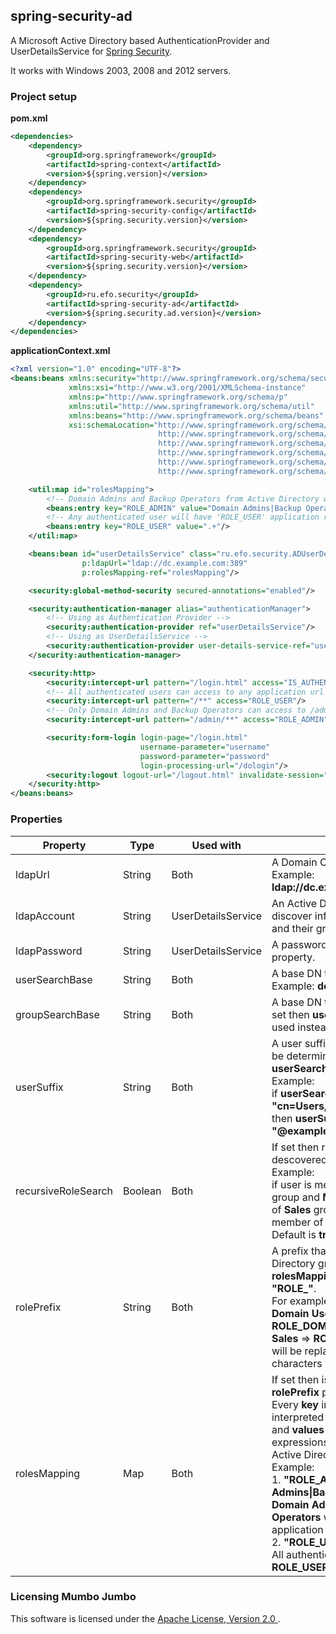 ## spring-security-ad

A Microsoft Active Directory based AuthenticationProvider and UserDetailsService for [Spring Security](http://projects.spring.io/spring-security/).

It works with Windows 2003, 2008 and 2012 servers.

### Project setup

**pom.xml**

```xml
<dependencies>
    <dependency>
        <groupId>org.springframework</groupId>
        <artifactId>spring-context</artifactId>
        <version>${spring.version}</version>
    </dependency>
    <dependency>
        <groupId>org.springframework.security</groupId>
        <artifactId>spring-security-config</artifactId>
        <version>${spring.security.version}</version>
    </dependency>
    <dependency>
        <groupId>org.springframework.security</groupId>
        <artifactId>spring-security-web</artifactId>
        <version>${spring.security.version}</version>
    </dependency>
    <dependency>
        <groupId>ru.efo.security</groupId>
        <artifactId>spring-security-ad</artifactId>
        <version>${spring.security.ad.version}</version>
    </dependency>
</dependencies>
```

**applicationContext.xml**

```xml
<?xml version="1.0" encoding="UTF-8"?>
<beans:beans xmlns:security="http://www.springframework.org/schema/security"
             xmlns:xsi="http://www.w3.org/2001/XMLSchema-instance"
             xmlns:p="http://www.springframework.org/schema/p"
             xmlns:util="http://www.springframework.org/schema/util"
             xmlns:beans="http://www.springframework.org/schema/beans"
             xsi:schemaLocation="http://www.springframework.org/schema/security
                                 http://www.springframework.org/schema/security/spring-security-3.2.xsd
                                 http://www.springframework.org/schema/util
                                 http://www.springframework.org/schema/util/spring-util.xsd
                                 http://www.springframework.org/schema/beans
                                 http://www.springframework.org/schema/beans/spring-beans.xsd">

    <util:map id="rolesMapping">
        <!-- Domain Admins and Backup Operators from Active Directory will have 'ROLE_ADMIN' application role-->
        <beans:entry key="ROLE_ADMIN" value="Domain Admins|Backup Operators"/>
        <!-- Any authenticated user will have 'ROLE_USER' application role -->
        <beans:entry key="ROLE_USER" value=".+"/>
    </util:map>

    <beans:bean id="userDetailsService" class="ru.efo.security.ADUserDetailsService"
                p:ldapUrl="ldap://dc.example.com:389"
                p:rolesMapping-ref="rolesMapping"/>

    <security:global-method-security secured-annotations="enabled"/>

    <security:authentication-manager alias="authenticationManager">
        <!-- Using as Authentication Provider -->
        <security:authentication-provider ref="userDetailsService"/>
        <!-- Using as UserDetailsService -->
        <security:authentication-provider user-details-service-ref="userDetailsService"/>
    </security:authentication-manager>

    <security:http>
        <security:intercept-url pattern="/login.html" access="IS_AUTHENTICATED_ANONYMOUSLY"/>
        <!-- All authenticated users can access to any application url -->
        <security:intercept-url pattern="/**" access="ROLE_USER"/>
        <!-- Only Domain Admins and Backup Operators can access to /admin url -->
        <security:intercept-url pattern="/admin/**" access="ROLE_ADMIN"/>

        <security:form-login login-page="/login.html"
                             username-parameter="username"
                             password-parameter="password"
                             login-processing-url="/dologin"/>
        <security:logout logout-url="/logout.html" invalidate-session="true"/>
    </security:http>
</beans:beans>
```

### Properties

Property             | Type    | Used with          | Description
---------------------|---------|--------------------|---------------
ldapUrl              | String  | Both               | A Domain Controller url. <br/> Example: **ldap://dc.example.com:389**
ldapAccount          | String  | UserDetailsService | An Active Directory account to discover information about users and their groups.
ldapPassword         | String  | UserDetailsService | A password for **ldapAccount** property.
userSearchBase       | String  | Both               | A base DN to search users. <br/> Example: **dc=example,dc=com**
groupSearchBase      | String  | Both               | A base DN to search group. If not set then **userSearchBase** will used instead.
userSuffix           | String  | Both               | A user suffix. If not set then it will be determined from **userSearchBase** property:<br/> Example: <br/> if **userSearchBase** property is **"cn=Users,dc=example,dc=com"** then **userSuffix** will be **"@example.com"**. **CN** is ignored.
recursiveRoleSearch  | Boolean | Both               | If set then roles will be descovered recursively. <br/> Example: <br/> if user is member of **Managers** group and **Managers** is member of **Sales** group then user is member of **Sales** group too. <br/> Default is **true**.
rolePrefix           | String  | Both               | A prefix that attached to Active Directory groups. Used if property **rolesMapping** is not set. Default is **"ROLE_"**. <br/> For example: <br/> **Domain Users** => **ROLE_DOMAIN_USERS** <br/> **Sales** => **ROLE_SALES**. All spaces will be replaced to **'_'** and others characters will be uppercased.
rolesMapping         | Map     | Both               | If set then is used instead of **rolePrefix** property. <br/> Every **key** in that map is interpreted as an **application role** and **values** are regular expressions that are applied to Active Directory groups. <br/> Example: <br/> 1. **"ROLE_ADMIN"** => **"Domain Admins&#124;Backup Operators"** <br/>**Domain Admins** and **Backup Operators** will have **ROLE_ADMIN** application role <br/> 2. **"ROLE_USER"** => **".+"** <br/>All authenticated users will have **ROLE_USER** application role


### Licensing Mumbo Jumbo

This software is licensed under the [Apache License, Version 2.0 ](http://www.apache.org/licenses/LICENSE-2.0).
